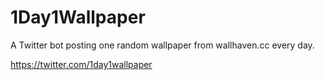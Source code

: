 # 1Day1Wallpaper

A Twitter bot posting one random wallpaper from wallhaven.cc every day.

https://twitter.com/1day1wallpaper
